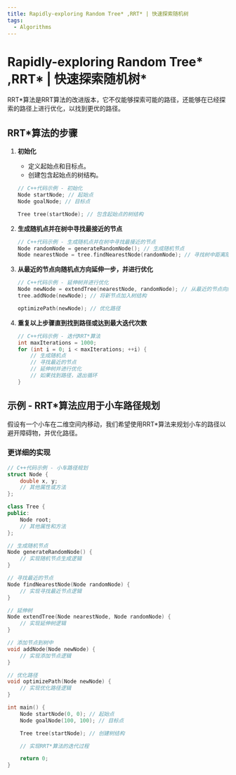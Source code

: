 ```yaml
---
title: Rapidly-exploring Random Tree* ,RRT* | 快速探索随机树
tags:
  - Algorithms
---
```

# Rapidly-exploring Random Tree* ,RRT* | 快速探索随机树*

RRT*算法是RRT算法的改进版本，它不仅能够探索可能的路径，还能够在已经探索的路径上进行优化，以找到更优的路径。

## RRT*算法的步骤

1. **初始化**
    - 定义起始点和目标点。
    - 创建包含起始点的树结构。

    ```cpp
    // C++代码示例 - 初始化
    Node startNode; // 起始点
    Node goalNode; // 目标点

    Tree tree(startNode); // 包含起始点的树结构
    ```

2. **生成随机点并在树中寻找最接近的节点**

    ```cpp
    // C++代码示例 - 生成随机点并在树中寻找最接近的节点
    Node randomNode = generateRandomNode(); // 生成随机节点
    Node nearestNode = tree.findNearestNode(randomNode); // 寻找树中距离随机节点最近的节点
    ```

3. **从最近的节点向随机点方向延伸一步，并进行优化**

    ```cpp
    // C++代码示例 - 延伸树并进行优化
    Node newNode = extendTree(nearestNode, randomNode); // 从最近的节点向随机节点延伸一步
    tree.addNode(newNode); // 将新节点加入树结构

    optimizePath(newNode); // 优化路径
    ```

4. **重复以上步骤直到找到路径或达到最大迭代次数**

    ```cpp
    // C++代码示例 - 迭代RRT*算法
    int maxIterations = 1000;
    for (int i = 0; i < maxIterations; ++i) {
        // 生成随机点
        // 寻找最近的节点
        // 延伸树并进行优化
        // 如果找到路径，退出循环
    }
    ```

## 示例 - RRT*算法应用于小车路径规划

假设有一个小车在二维空间内移动，我们希望使用RRT*算法来规划小车的路径以避开障碍物，并优化路径。

### 更详细的实现

```cpp
// C++代码示例 - 小车路径规划
struct Node {
    double x, y;
    // 其他属性或方法
};

class Tree {
public:
    Node root;
    // 其他属性和方法
};

// 生成随机节点
Node generateRandomNode() {
    // 实现随机节点生成逻辑
}

// 寻找最近的节点
Node findNearestNode(Node randomNode) {
    // 实现寻找最近节点逻辑
}

// 延伸树
Node extendTree(Node nearestNode, Node randomNode) {
    // 实现延伸树逻辑
}

// 添加节点到树中
void addNode(Node newNode) {
    // 实现添加节点逻辑
}

// 优化路径
void optimizePath(Node newNode) {
    // 实现优化路径逻辑
}

int main() {
    Node startNode(0, 0); // 起始点
    Node goalNode(100, 100); // 目标点

    Tree tree(startNode); // 创建树结构

    // 实现RRT*算法的迭代过程

    return 0;
}
